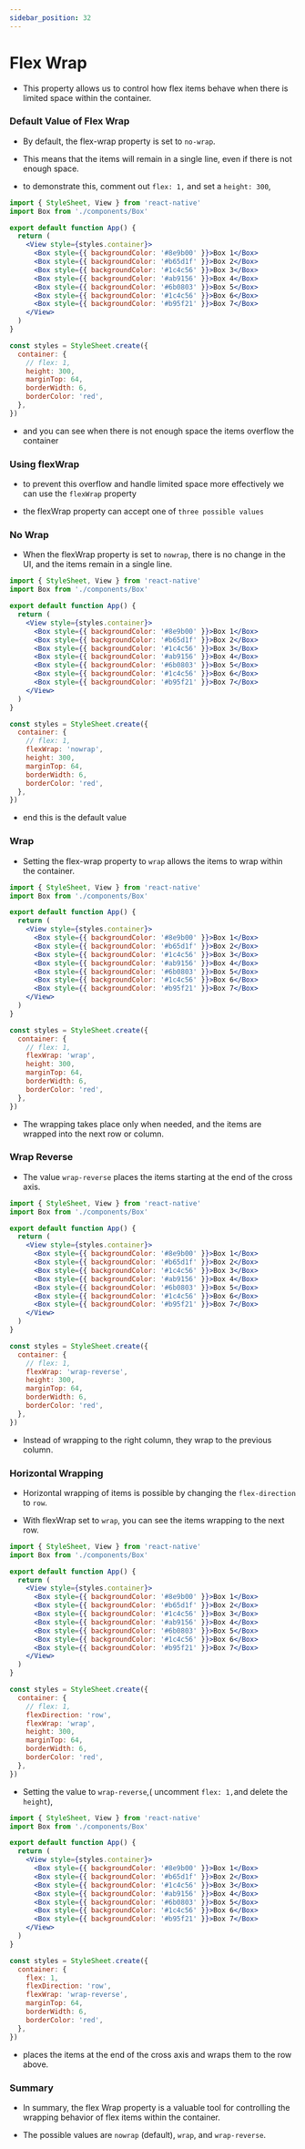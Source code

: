 ```yaml
---
sidebar_position: 32
---
```


# Flex Wrap

- This property allows us to control how flex items behave when there is limited space within the container.

### Default Value of Flex Wrap

- By default, the flex-wrap property is set to `no-wrap`.

- This means that the items will remain in a single line, even if there is not enough space.

- to demonstrate this, comment out `flex: 1,` and set a `height: 300`,

```jsx
import { StyleSheet, View } from 'react-native'
import Box from './components/Box'

export default function App() {
  return (
    <View style={styles.container}>
      <Box style={{ backgroundColor: '#8e9b00' }}>Box 1</Box>
      <Box style={{ backgroundColor: '#b65d1f' }}>Box 2</Box>
      <Box style={{ backgroundColor: '#1c4c56' }}>Box 3</Box>
      <Box style={{ backgroundColor: '#ab9156' }}>Box 4</Box>
      <Box style={{ backgroundColor: '#6b0803' }}>Box 5</Box>
      <Box style={{ backgroundColor: '#1c4c56' }}>Box 6</Box>
      <Box style={{ backgroundColor: '#b95f21' }}>Box 7</Box>
    </View>
  )
}

const styles = StyleSheet.create({
  container: {
    // flex: 1,
    height: 300,
    marginTop: 64,
    borderWidth: 6,
    borderColor: 'red',
  },
})
```

- and you can see when there is not enough space the items overflow the container

### Using flexWrap

- to prevent this overflow and handle limited space more effectively we can use the `flexWrap` property

- the flexWrap property can accept one of `three possible values`

### No Wrap

- When the flexWrap property is set to `nowrap`, there is no change in the UI, and the items remain in a single line.

```jsx
import { StyleSheet, View } from 'react-native'
import Box from './components/Box'

export default function App() {
  return (
    <View style={styles.container}>
      <Box style={{ backgroundColor: '#8e9b00' }}>Box 1</Box>
      <Box style={{ backgroundColor: '#b65d1f' }}>Box 2</Box>
      <Box style={{ backgroundColor: '#1c4c56' }}>Box 3</Box>
      <Box style={{ backgroundColor: '#ab9156' }}>Box 4</Box>
      <Box style={{ backgroundColor: '#6b0803' }}>Box 5</Box>
      <Box style={{ backgroundColor: '#1c4c56' }}>Box 6</Box>
      <Box style={{ backgroundColor: '#b95f21' }}>Box 7</Box>
    </View>
  )
}

const styles = StyleSheet.create({
  container: {
    // flex: 1,
    flexWrap: 'nowrap',
    height: 300,
    marginTop: 64,
    borderWidth: 6,
    borderColor: 'red',
  },
})
```

- end this is the default value

### Wrap

- Setting the flex-wrap property to `wrap` allows the items to wrap within the container.

```jsx
import { StyleSheet, View } from 'react-native'
import Box from './components/Box'

export default function App() {
  return (
    <View style={styles.container}>
      <Box style={{ backgroundColor: '#8e9b00' }}>Box 1</Box>
      <Box style={{ backgroundColor: '#b65d1f' }}>Box 2</Box>
      <Box style={{ backgroundColor: '#1c4c56' }}>Box 3</Box>
      <Box style={{ backgroundColor: '#ab9156' }}>Box 4</Box>
      <Box style={{ backgroundColor: '#6b0803' }}>Box 5</Box>
      <Box style={{ backgroundColor: '#1c4c56' }}>Box 6</Box>
      <Box style={{ backgroundColor: '#b95f21' }}>Box 7</Box>
    </View>
  )
}

const styles = StyleSheet.create({
  container: {
    // flex: 1,
    flexWrap: 'wrap',
    height: 300,
    marginTop: 64,
    borderWidth: 6,
    borderColor: 'red',
  },
})
```

- The wrapping takes place only when needed, and the items are wrapped into the next row or column.

### Wrap Reverse

- The value `wrap-reverse` places the items starting at the end of the cross axis.

```jsx
import { StyleSheet, View } from 'react-native'
import Box from './components/Box'

export default function App() {
  return (
    <View style={styles.container}>
      <Box style={{ backgroundColor: '#8e9b00' }}>Box 1</Box>
      <Box style={{ backgroundColor: '#b65d1f' }}>Box 2</Box>
      <Box style={{ backgroundColor: '#1c4c56' }}>Box 3</Box>
      <Box style={{ backgroundColor: '#ab9156' }}>Box 4</Box>
      <Box style={{ backgroundColor: '#6b0803' }}>Box 5</Box>
      <Box style={{ backgroundColor: '#1c4c56' }}>Box 6</Box>
      <Box style={{ backgroundColor: '#b95f21' }}>Box 7</Box>
    </View>
  )
}

const styles = StyleSheet.create({
  container: {
    // flex: 1,
    flexWrap: 'wrap-reverse',
    height: 300,
    marginTop: 64,
    borderWidth: 6,
    borderColor: 'red',
  },
})
```

- Instead of wrapping to the right column, they wrap to the previous column.

### Horizontal Wrapping

- Horizontal wrapping of items is possible by changing the `flex-direction` to `row`.

- With flexWrap set to `wrap`, you can see the items wrapping to the next row.

```jsx
import { StyleSheet, View } from 'react-native'
import Box from './components/Box'

export default function App() {
  return (
    <View style={styles.container}>
      <Box style={{ backgroundColor: '#8e9b00' }}>Box 1</Box>
      <Box style={{ backgroundColor: '#b65d1f' }}>Box 2</Box>
      <Box style={{ backgroundColor: '#1c4c56' }}>Box 3</Box>
      <Box style={{ backgroundColor: '#ab9156' }}>Box 4</Box>
      <Box style={{ backgroundColor: '#6b0803' }}>Box 5</Box>
      <Box style={{ backgroundColor: '#1c4c56' }}>Box 6</Box>
      <Box style={{ backgroundColor: '#b95f21' }}>Box 7</Box>
    </View>
  )
}

const styles = StyleSheet.create({
  container: {
    // flex: 1,
    flexDirection: 'row',
    flexWrap: 'wrap',
    height: 300,
    marginTop: 64,
    borderWidth: 6,
    borderColor: 'red',
  },
})
```

- Setting the value to `wrap-reverse`,( uncomment `flex: 1,`and delete the `height`),

```jsx
import { StyleSheet, View } from 'react-native'
import Box from './components/Box'

export default function App() {
  return (
    <View style={styles.container}>
      <Box style={{ backgroundColor: '#8e9b00' }}>Box 1</Box>
      <Box style={{ backgroundColor: '#b65d1f' }}>Box 2</Box>
      <Box style={{ backgroundColor: '#1c4c56' }}>Box 3</Box>
      <Box style={{ backgroundColor: '#ab9156' }}>Box 4</Box>
      <Box style={{ backgroundColor: '#6b0803' }}>Box 5</Box>
      <Box style={{ backgroundColor: '#1c4c56' }}>Box 6</Box>
      <Box style={{ backgroundColor: '#b95f21' }}>Box 7</Box>
    </View>
  )
}

const styles = StyleSheet.create({
  container: {
    flex: 1,
    flexDirection: 'row',
    flexWrap: 'wrap-reverse',
    marginTop: 64,
    borderWidth: 6,
    borderColor: 'red',
  },
})
```

- places the items at the end of the cross axis and wraps them to the row above.

### Summary

- In summary, the flex Wrap property is a valuable tool for controlling the wrapping behavior of flex items within the container.

- The possible values are `nowrap` (default), `wrap`, and `wrap-reverse`.
